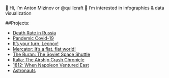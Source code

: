 👋 Hi, I’m Anton Mizinov or @quillcraft
👀 I’m interested in infographics & data visualization

##Projects:
- [Death Rate in Russia](https://mizinov.pro/deaths-in-russia/en/)
- [Pandemic Covid-19](https://mizinov.pro/covid/en/)
- [It’s your turn, Leonov!](https://leonov-in-space.tass.com/)
- [Mercator: It’s a flat, flat world!](https://mercator.tass.com/)
- [The Buran: The Soviet Space Shuttle](https://buran.tass.com/)
- [Italia: The Airship Crash Chronicle](https://italia.tass.com/)
- [1812: When Napoleon Ventured East](https://1812.tass.ru/en)
- [Astronauts](https://spacemen.tass.ru/en)
